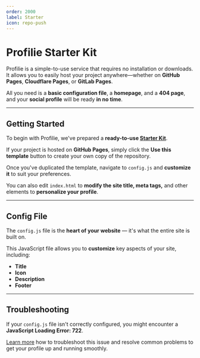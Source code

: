 ```yaml
---
order: 2000
label: Starter
icon: repo-push
---
```


# Profilie Starter Kit

Profilie is a simple-to-use service that requires no installation or downloads. 
It allows you to easily host your project anywhere—whether on **GitHub Pages**, **Cloudflare Pages**, or **GitLab Pages**.

All you need is a **basic configuration file**, a **homepage**, and a **404 page**, and your **social profile** will be ready **in no time**.

---

## **Getting Started**

To begin with Profilie, we've prepared a **ready-to-use [Starter Kit](https://github.com/profilie/starter)**.

If your project is hosted on **GitHub Pages**, simply click the **Use this template** button to create your own copy of the repository.  

Once you've duplicated the template, navigate to `config.js` and **customize it** to suit your preferences.  

You can also edit `index.html` to **modify the site title, meta tags,** and other elements to **personalize your profile**.

---

## **Config File**

The `config.js` file is the **heart of your website** — it's what the entire site is built on.  

This JavaScript file allows you to **customize** key aspects of your site, including:

- **Title**
- **Icon**
- **Description**
- **Footer**

---

## **Troubleshooting**

If your `config.js` file isn't correctly configured, you might encounter a **JavaScript Loading Error: 722**.  

[Learn more](https://profilie.github.io/docs/guides/troubleshooting) how to troubleshoot this issue and resolve common problems to get your profile up and running smoothly.
